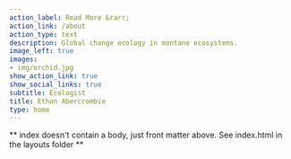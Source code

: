 ```yaml
---
action_label: Read More &rarr;
action_link: /about
action_type: text
description: Global change ecology in montane ecosystems.
image_left: true
images:
- img/orchid.jpg
show_action_link: true
show_social_links: true
subtitle: Ecologist
title: Ethan Abercrombie
type: home
---
```


** index doesn't contain a body, just front matter above.
See index.html in the layouts folder **
